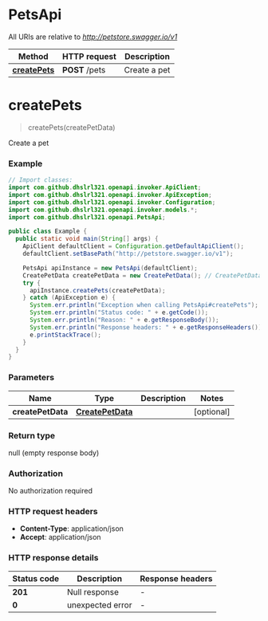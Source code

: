 # PetsApi

All URIs are relative to *http://petstore.swagger.io/v1*

| Method | HTTP request | Description |
|------------- | ------------- | -------------|
| [**createPets**](PetsApi.md#createPets) | **POST** /pets | Create a pet |


<a name="createPets"></a>
# **createPets**
> createPets(createPetData)

Create a pet

### Example
```java
// Import classes:
import com.github.dhslrl321.openapi.invoker.ApiClient;
import com.github.dhslrl321.openapi.invoker.ApiException;
import com.github.dhslrl321.openapi.invoker.Configuration;
import com.github.dhslrl321.openapi.invoker.models.*;
import com.github.dhslrl321.openapi.PetsApi;

public class Example {
  public static void main(String[] args) {
    ApiClient defaultClient = Configuration.getDefaultApiClient();
    defaultClient.setBasePath("http://petstore.swagger.io/v1");

    PetsApi apiInstance = new PetsApi(defaultClient);
    CreatePetData createPetData = new CreatePetData(); // CreatePetData | 
    try {
      apiInstance.createPets(createPetData);
    } catch (ApiException e) {
      System.err.println("Exception when calling PetsApi#createPets");
      System.err.println("Status code: " + e.getCode());
      System.err.println("Reason: " + e.getResponseBody());
      System.err.println("Response headers: " + e.getResponseHeaders());
      e.printStackTrace();
    }
  }
}
```

### Parameters

| Name | Type | Description  | Notes |
|------------- | ------------- | ------------- | -------------|
| **createPetData** | [**CreatePetData**](CreatePetData.md)|  | [optional] |

### Return type

null (empty response body)

### Authorization

No authorization required

### HTTP request headers

 - **Content-Type**: application/json
 - **Accept**: application/json

### HTTP response details
| Status code | Description | Response headers |
|-------------|-------------|------------------|
| **201** | Null response |  -  |
| **0** | unexpected error |  -  |

